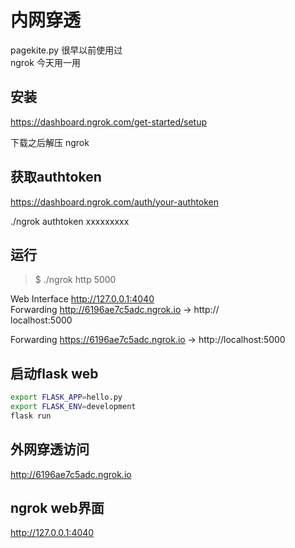 内网穿透
=======

pagekite.py  很早以前使用过  
ngrok  今天用一用

安装
----

https://dashboard.ngrok.com/get-started/setup

下载之后解压 ngrok

获取authtoken
-------------

https://dashboard.ngrok.com/auth/your-authtoken

./ngrok authtoken xxxxxxxxx

运行
----

> $ ./ngrok http 5000

Web Interface  http://127.0.0.1:4040  
Forwarding  http://6196ae7c5adc.ngrok.io -> http://      
localhost:5000  

Forwarding  https://6196ae7c5adc.ngrok.io -> http://localhost:5000   

启动flask web
-------------

```sh
export FLASK_APP=hello.py
export FLASK_ENV=development
flask run
```

外网穿透访问
-----------

http://6196ae7c5adc.ngrok.io

ngrok web界面
-------------

http://127.0.0.1:4040